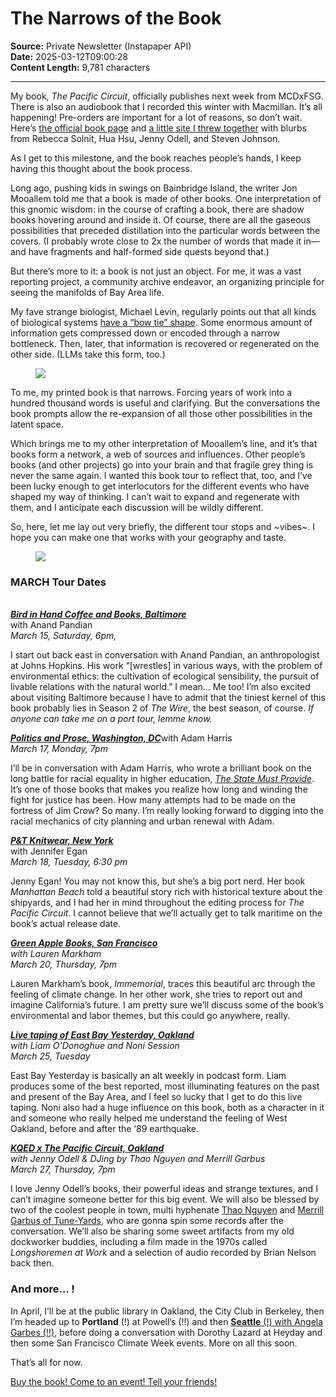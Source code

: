 # The Narrows of the Book

**Source:** Private Newsletter (Instapaper API)  
**Date:** 2025-03-12T09:00:28  
**Content Length:** 9,781 characters

---

<div><p><span>My book, </span><em>The Pacific Circuit</em><span>, officially publishes next week from MCDxFSG. There is also an audiobook that I recorded this winter with Macmillan. It’s all happening! Pre-orders are important for a lot of reasons, so don’t wait. Here’s </span><a href="https://substack.com/redirect/40232f8a-30a9-4c9c-a911-be563e47e7ba?j=eyJ1IjoiMmk4YzRmIn0.NbJspE6qqiyi0ePIaEvS-GzrrsOthuf2vAgC26cJb08">the official book page</a><span> and </span><a href="https://substack.com/redirect/6f67ebc7-3580-4789-aea6-b67d8b33fdad?j=eyJ1IjoiMmk4YzRmIn0.NbJspE6qqiyi0ePIaEvS-GzrrsOthuf2vAgC26cJb08">a little site I threw together</a><span> with blurbs from Rebecca Solnit, Hua Hsu, Jenny Odell, and Steven Johnson. </span></p><p>As I get to this milestone, and the book reaches people’s hands, I keep having this thought about the book process. </p><p>Long ago, pushing kids in swings on Bainbridge Island, the writer Jon Mooallem told me that a book is made of other books. One interpretation of this gnomic wisdom: in the course of crafting a book, there are shadow books hovering around and inside it. Of course, there are all the gaseous possibilities that preceded distillation into the particular words between the covers. (I probably wrote close to 2x the number of words that made it in—and have fragments and half-formed side quests beyond that.)</p><p>But there’s more to it: a book is not just an object. For me, it was a vast reporting project, a community archive endeavor, an organizing principle for seeing the manifolds of Bay Area life. </p><p><span>My fave strange biologist, Michael Levin, regularly points out that all kinds of biological systems </span><a href="https://substack.com/redirect/26546ab7-f4be-4220-af67-adbc918759fb?j=eyJ1IjoiMmk4YzRmIn0.NbJspE6qqiyi0ePIaEvS-GzrrsOthuf2vAgC26cJb08">have a “bow tie” shape</a><span>. Some enormous amount of information gets compressed down or encoded through a narrow bottleneck. Then, later, that information is recovered or regenerated on the other side. (LLMs take this form, too.) </span></p><div><figure><a href="https://substack.com/redirect/e11cf060-4975-4a99-98ee-d4785873b0e5?j=eyJ1IjoiMmk4YzRmIn0.NbJspE6qqiyi0ePIaEvS-GzrrsOthuf2vAgC26cJb08"><img src="https://substackcdn.com/image/fetch/w_1100,c_limit,f_auto,q_auto:good,fl_progressive:steep/https%3A%2F%2Fsubstack-post-media.s3.amazonaws.com%2Fpublic%2Fimages%2F07a04b7c-1984-4eef-87cd-9bbb91440559_4093x797.png"></a></figure></div><p>To me, my printed book is that narrows. Forcing years of work into a hundred thousand words is useful and clarifying. But the conversations the book prompts allow the re-expansion of all those other possibilities in the latent space. </p><p>Which brings me to my other interpretation of Mooallem’s line, and it’s that books form a network, a web of sources and influences. Other people’s books (and other projects) go into your brain and that fragile grey thing is never the same again. I wanted this book tour to reflect that, too, and I’ve been lucky enough to get interlocutors for the different events who have shaped my way of thinking. I can’t wait to expand and regenerate with them, and I anticipate each discussion will be wildly different.</p><p>So, here, let me lay out very briefly, the different tour stops and ~vibes~. I hope you can make one that works with your geography and taste. </p><div><figure><a href="https://substack.com/redirect/9365dfce-7019-4a11-ab5a-e1f94988cb6a?j=eyJ1IjoiMmk4YzRmIn0.NbJspE6qqiyi0ePIaEvS-GzrrsOthuf2vAgC26cJb08"><img src="https://substackcdn.com/image/fetch/w_1100,c_limit,f_auto,q_auto:good,fl_progressive:steep/https%3A%2F%2Fsubstack-post-media.s3.amazonaws.com%2Fpublic%2Fimages%2Fe546e2e7-cf95-498c-b27d-f812e9107fbd_1200x900.heic"></a></figure></div><h3><strong>MARCH Tour Dates</strong></h3><p><em><br><strong><a href="https://substack.com/redirect/28943a6d-5c22-4106-b994-011934249cd9?j=eyJ1IjoiMmk4YzRmIn0.NbJspE6qqiyi0ePIaEvS-GzrrsOthuf2vAgC26cJb08">Bird in Hand Coffee and Books, Baltimore</a></strong><br></em><span>with Anand Pandian </span><em><br><span>March 15, Saturday, 6pm, </span></em></p><p><span>I start out back east in conversation with Anand Pandian, an anthropologist at Johns Hopkins. His work “[wrestles] in various ways, with the problem of environmental ethics: the cultivation of ecological sensibility, the pursuit of livable relations with the natural world.” I mean… Me too! I’m also excited about visiting Baltimore because I have to admit that the tiniest kernel of this book probably lies in Season 2 of </span><em>The Wire</em><span>, the best season, of course. </span><em>If anyone can take me on a port tour, lemme know.</em></p><p><em><strong><a href="https://substack.com/redirect/db049b12-e546-4a4b-8d72-605dde31a768?j=eyJ1IjoiMmk4YzRmIn0.NbJspE6qqiyi0ePIaEvS-GzrrsOthuf2vAgC26cJb08">Politics and Prose, Washington, DC</a></strong></em><span>with Adam Harris </span><br><em>March 17, Monday, 7pm </em></p><p><span>I’ll be in conversation with Adam Harris, who wrote a brilliant book on the long battle for racial equality in higher education, </span><em><a href="https://substack.com/redirect/581069ed-0e19-47e0-a83a-03c73d1a59c1?j=eyJ1IjoiMmk4YzRmIn0.NbJspE6qqiyi0ePIaEvS-GzrrsOthuf2vAgC26cJb08">The State Must Provide</a></em><span>. It’s one of those books that makes you realize how long and winding the fight for justice has been. How many attempts had to be made on the fortress of Jim Crow? So many. I’m really looking forward to digging into the racial mechanics of city planning and urban renewal with Adam.</span></p><p><em><strong><a href="https://substack.com/redirect/40d63eb4-0132-4c6a-a88a-52dacc38f341?j=eyJ1IjoiMmk4YzRmIn0.NbJspE6qqiyi0ePIaEvS-GzrrsOthuf2vAgC26cJb08">P&amp;T Knitwear, New York</a></strong></em><br><span>with Jennifer Egan</span><br><em>March 18, Tuesday, 6:30 pm </em></p><p><span>Jenny Egan! You may not know this, but she’s a big port nerd. Her book </span><em>Manhattan Beach</em><span> told a beautiful story rich with historical texture about the shipyards, and I had her in mind throughout the editing process for </span><em>The Pacific Circuit</em><span>. I cannot believe that we’ll actually get to talk maritime on the book’s actual release date. </span></p><p><em><strong><a href="https://substack.com/redirect/ef2e8952-c0fb-46e9-b0cf-9164f60af629?j=eyJ1IjoiMmk4YzRmIn0.NbJspE6qqiyi0ePIaEvS-GzrrsOthuf2vAgC26cJb08">Green Apple Books, San Francisco</a></strong><br><span>with Lauren Markham </span><br><span>March 20, Thursday, 7pm</span></em></p><p><span>Lauren Markham’s book, </span><em>Immemorial</em><span>, traces this beautiful arc through the feeling of climate change. In her other work, she tries to report out and imagine California’s future. I am pretty sure we’ll discuss some of the book’s environmental and labor themes, but this could go anywhere, really. </span></p><p><em><strong><a href="https://substack.com/redirect/8d4b303a-1227-4c79-835c-aa192ed69267?j=eyJ1IjoiMmk4YzRmIn0.NbJspE6qqiyi0ePIaEvS-GzrrsOthuf2vAgC26cJb08">Live taping of East Bay Yesterday, Oakland</a></strong><br><span>with Liam O’Donoghue and Noni Session</span><br><span>March 25, Tuesday</span></em></p><p>East Bay Yesterday is basically an alt weekly in podcast form. Liam produces some of the best reported, most illuminating features on the past and present of the Bay Area, and I feel so lucky that I get to do this live taping. Noni also had a huge influence on this book, both as a character in it and someone who really helped me understand the feeling of West Oakland, before and after the ‘89 earthquake.</p><p><em><strong><a href="https://substack.com/redirect/441b125e-7457-44ae-829f-4aace30e495a?j=eyJ1IjoiMmk4YzRmIn0.NbJspE6qqiyi0ePIaEvS-GzrrsOthuf2vAgC26cJb08">KQED x The Pacific Circuit, Oakland</a></strong><span> </span><br><span>with Jenny Odell &amp; DJing by Thao Nguyen and Merrill Garbus</span><br><span>March 27, Thursday, 7pm</span></em></p><p><span>I love Jenny Odell’s books, their powerful ideas and strange textures, and I can’t imagine someone better for this big event. We will also be blessed by two of the coolest people in town, multi hyphenate </span><a href="https://substack.com/redirect/b9a5f01b-baa3-4105-97ae-e8cbf7d5b8a8?j=eyJ1IjoiMmk4YzRmIn0.NbJspE6qqiyi0ePIaEvS-GzrrsOthuf2vAgC26cJb08">Thao Nguyen</a><span> and </span><a href="https://substack.com/redirect/0d6dc0a2-ff65-4e1c-bcdf-55c35fa3f87b?j=eyJ1IjoiMmk4YzRmIn0.NbJspE6qqiyi0ePIaEvS-GzrrsOthuf2vAgC26cJb08">Merrill Garbus of Tune-Yards</a><span>, who are gonna spin some records after the conversation. We’ll also be sharing some sweet artifacts from my old dockworker buddies, including a film made in the 1970s called </span><em>Longshoremen at Work</em><span> and a selection of audio recorded by Brian Nelson back then.</span></p><h3>And more… !</h3><p><span>In April, I’ll be at the public library in Oakland, the City Club in Berkeley, then I’m headed up to </span><strong>Portland</strong><span> (!) at Powell’s (!!) and then </span><strong><a href="https://substack.com/redirect/c0ea4050-2960-4174-bb28-99efac0b01e8?j=eyJ1IjoiMmk4YzRmIn0.NbJspE6qqiyi0ePIaEvS-GzrrsOthuf2vAgC26cJb08">Seattle</a></strong><a href="https://substack.com/redirect/c0ea4050-2960-4174-bb28-99efac0b01e8?j=eyJ1IjoiMmk4YzRmIn0.NbJspE6qqiyi0ePIaEvS-GzrrsOthuf2vAgC26cJb08"> (!) with Angela Garbes (!!)</a><span>, before doing a conversation with Dorothy Lazard at Heyday and then some San Francisco Climate Week events. More on all this soon.</span></p><p>That’s all for now. </p><p><a href="https://substack.com/redirect/40232f8a-30a9-4c9c-a911-be563e47e7ba?j=eyJ1IjoiMmk4YzRmIn0.NbJspE6qqiyi0ePIaEvS-GzrrsOthuf2vAgC26cJb08">Buy the book! Come to an event! Tell your friends!</a><span> </span></p></div>
